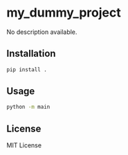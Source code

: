 # my_dummy_project

No description available.

## Installation

```bash
pip install .
````

## Usage

```bash
python -m main
```

## License

MIT License
